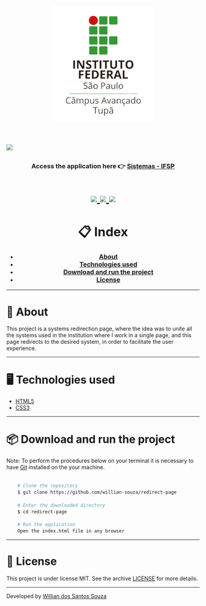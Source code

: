 <h1 align="center">
    <img src="img/logo.png">
<h1>

<h1>
    <img src="img/redirect-page.gif">
    <h3 align="center"> 
        Access the application here 👉 <a href="https://sis.tup.ifsp.edu.br" target="_blank">Sistemas - IFSP<a>
    <h3>

<h1>

<h1 align = "center">
    <a href="https://www.linkedin.com/in/willian-ssouza/">
        <img src="https://img.shields.io/badge/made%20by-Willian%20Souza-orange">
    </a>
    <a href="https://github.com/willian-souza/rocketseat-site/blob/master/LICENSE">
        <img src="https://img.shields.io/badge/license-MIT-orange">
    </a>    
    <a href="https://frontend.code-inspector.com/public/project/9411/redirect-page/dashboard">
        <img src="https://img.shields.io/badge/Code%20Quality%20Score-100-orange">
    </a>
<h1>


# 📋 Index
- [About](#-about)
- [Technologies used](#-technologies-used)
- [Download and run the project ](#-download-and-run-the-project)
- [License](#-license)

---

# 📄 About

This project is a systems redirection page, where the idea was to unite all the systems used in the institution where I work in a single page, and this page redirects to the desired system, in order to facilitate the user experience.

---

# 🖥 Technologies used
- [HTML5](https://developer.mozilla.org/pt-BR/docs/Web/HTML/HTML5)
- [CSS3](https://developer.mozilla.org/pt-BR/docs/Archive/CSS3)

---

# 📦 Download and run the project

Note: To perform the procedures below on your terminal it is necessary to have [Git](https://git-scm.com/downloads) installed on the your machine.

```bash

    # Clone the repository
    $ git clone https://github.com/willian-souza/redirect-page

    # Enter the downloaded directory
    $ cd redirect-page

    # Run the application
    Open the index.html file in any browser

```
---

# 📝 License
This project is under license MIT. See the archive [LICENSE](/LICENSE) for more details.

---

Developed by [Willian dos Santos Souza](https://www.linkedin.com/in/willian-ssouza/)